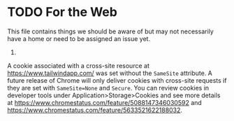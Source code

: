 
# TODO For the Web

This file contains things we should be aware of but may not necessarily have a home or need to be assigned an issue yet.

1) 
A cookie associated with a cross-site resource at https://www.tailwindapp.com/ was set without the `SameSite` attribute. A future release of Chrome will only deliver cookies with cross-site requests if they are set with `SameSite=None` and `Secure`. You can review cookies in developer tools under Application>Storage>Cookies and see more details at https://www.chromestatus.com/feature/5088147346030592 and https://www.chromestatus.com/feature/5633521622188032.
